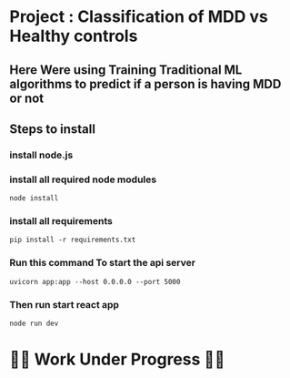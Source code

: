 
# Project : Classification of MDD vs Healthy controls 

## Here Were using Training Traditional ML algorithms to predict if a person is having MDD or not

## Steps to install
### install node.js
### install all required node modules 
```
node install
```
### install all requirements
```
pip install -r requirements.txt
```
### Run this command To start the api server
```
uvicorn app:app --host 0.0.0.0 --port 5000
```
### Then run start react app
```
node run dev
```

# 🚧🚧 Work Under Progress 🚧🚧
